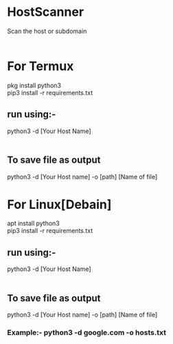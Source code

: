 # HostScanner<br />
Scan the host or subdomain<br />
<br />
# For Termux<br />
pkg install python3<br />
pip3 install -r requirements.txt<br />
## run using:-<br />
python3 -d [Your Host Name]<br />
<br />
## To save file as output<br />
python3 -d [Your Host name] -o [path] [Name of file]<br />

# For Linux[Debain]<br />
apt install python3<br />
pip3 install -r requirements.txt<br />
## run using:-<br />
python3 -d [Your Host Name]<br />
<br />
## To save file as output<br />
python3 -d [Your Host name] -o [path] [Name of file]<br />

### Example:- python3 -d google.com -o hosts.txt
